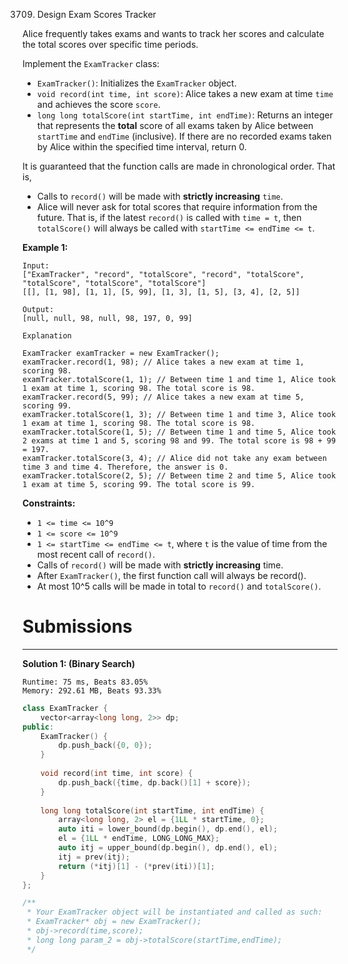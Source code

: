 3709. Design Exam Scores Tracker

Alice frequently takes exams and wants to track her scores and calculate the total scores over specific time periods.

Implement the `ExamTracker` class:

* `ExamTracker()`: Initializes the `ExamTracker` object.
* `void record(int time, int score)`: Alice takes a new exam at time `time` and achieves the score `score`.
* `long long totalScore(int startTime, int endTime)`: Returns an integer that represents the **total** score of all exams taken by Alice between `startTime` and `endTime` (inclusive). If there are no recorded exams taken by Alice within the specified time interval, return 0.

It is guaranteed that the function calls are made in chronological order. That is,

* Calls to `record()` will be made with **strictly increasing** `time`.
* Alice will never ask for total scores that require information from the future. That is, if the latest `record()` is called with `time = t`, then `totalScore()` will always be called with `startTime <= endTime <= t`.
 

**Example 1:**
```
Input:
["ExamTracker", "record", "totalScore", "record", "totalScore", "totalScore", "totalScore", "totalScore"]
[[], [1, 98], [1, 1], [5, 99], [1, 3], [1, 5], [3, 4], [2, 5]]

Output:
[null, null, 98, null, 98, 197, 0, 99]

Explanation

ExamTracker examTracker = new ExamTracker();
examTracker.record(1, 98); // Alice takes a new exam at time 1, scoring 98.
examTracker.totalScore(1, 1); // Between time 1 and time 1, Alice took 1 exam at time 1, scoring 98. The total score is 98.
examTracker.record(5, 99); // Alice takes a new exam at time 5, scoring 99.
examTracker.totalScore(1, 3); // Between time 1 and time 3, Alice took 1 exam at time 1, scoring 98. The total score is 98.
examTracker.totalScore(1, 5); // Between time 1 and time 5, Alice took 2 exams at time 1 and 5, scoring 98 and 99. The total score is 98 + 99 = 197.
examTracker.totalScore(3, 4); // Alice did not take any exam between time 3 and time 4. Therefore, the answer is 0.
examTracker.totalScore(2, 5); // Between time 2 and time 5, Alice took 1 exam at time 5, scoring 99. The total score is 99.
```

**Constraints:**

* `1 <= time <= 10^9`
* `1 <= score <= 10^9`
* `1 <= startTime <= endTime <= t`, where `t` is the value of time from the most recent call of `record()`.
* Calls of `record()` will be made with **strictly increasing** time.
* After `ExamTracker()`, the first function call will always be record().
* At most 10^5 calls will be made in total to `record()` and `totalScore()`.

# Submissions
---
**Solution 1: (Binary Search)**
```
Runtime: 75 ms, Beats 83.05%
Memory: 292.61 MB, Beats 93.33%
```
```c++
class ExamTracker {
    vector<array<long long, 2>> dp;
public:
    ExamTracker() {
        dp.push_back({0, 0});
    }
    
    void record(int time, int score) {
        dp.push_back({time, dp.back()[1] + score});
    }
    
    long long totalScore(int startTime, int endTime) {
        array<long long, 2> el = {1LL * startTime, 0};
        auto iti = lower_bound(dp.begin(), dp.end(), el);
        el = {1LL * endTime, LONG_LONG_MAX};
        auto itj = upper_bound(dp.begin(), dp.end(), el);
        itj = prev(itj);
        return (*itj)[1] - (*prev(iti))[1];
    }
};

/**
 * Your ExamTracker object will be instantiated and called as such:
 * ExamTracker* obj = new ExamTracker();
 * obj->record(time,score);
 * long long param_2 = obj->totalScore(startTime,endTime);
 */
```
